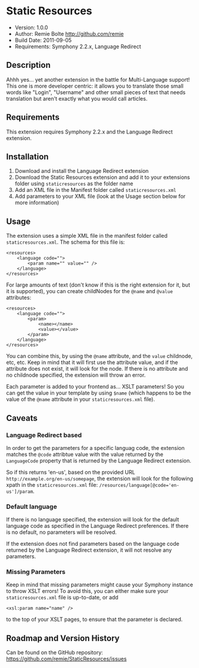 # Static Resources

* Version: 1.0.0
* Author: Remie Bolte <http://github.com/remie>
* Build Date: 2011-09-05
* Requirements: Symphony 2.2.x, Language Redirect

## Description

Ahhh yes... yet another extension in the battle for Multi-Language support!
This one is more developer centric: it allows you to translate those small words 
like "Login", "Username" and other small pieces of text that needs translation
but aren't exactly what you would call articles.

## Requirements

This extension requires Symphony 2.2.x and the Language Redirect extension.

## Installation

1. Download and install the Language Redirect extension
2. Download the Static Resources extension and add it to your extensions folder using `staticresources` as the folder name
3. Add an XML file in the Manifest folder called `staticresources.xml`
4. Add parameters to your XML file (look at the Usage section below for more information)

## Usage

The extension uses a simple XML file in the manifest folder called `staticresources.xml`.
The schema for this file is:

	<resources>
		<language code="">
			<param name="" value="" />
		</language>
	</resources>

For large amounts of text (don't know if this is the right extension for it, but it is supported), 
you can create childNodes for the `@name` and `@value` attributes:

	<resources>
		<language code="">
			<param>
				<name></name>
				<value></value>
			</param>
		</language>
	</resources>

You can combine this, by using the `@name` attribute, and the `value` childnode, etc, etc.
Keep in mind that it will first use the attribute value, and if the attribute does not exist, it will look for the node.
If there is no attribute and no childnode specified, the extension will throw an error.

Each parameter is added to your frontend as... XSLT parameters!
So you can get the value in your template by using `$name` (which happens to be the value of the `@name` 
attribute in your `staticresources.xml` file).

## Caveats

### Language Redirect based

In order to get the parameters for a specific languag code, the extension matches the `@code` attribtue value
with the value returned by the `LanguageCode` property that is returned by the Language Redirect extension.

So if this returns 'en-us', based on the provided URL `http://example.org/en-us/somepage`, the extension will
look for the following xpath in the `staticresources.xml` file: `/resources/language[@code='en-us']/param`.

### Default language

If there is no language specified, the extension will look for the default language code as specified in 
the Language Redirect preferences. If there is no default, no parameters will be resolved.

If the extension does not find parameters based on the language code returned by the Language Redirect extension, 
it will not resolve any parameters.

### Missing Parameters

Keep in mind that missing parameters might cause your Symphony instance to throw XSLT errors!
To avoid this, you can either make sure your `staticresources.xml` file is up-to-date, or add

	<xsl:param name="name" />

to the top of your XSLT pages, to ensure that the parameter is declared.

## Roadmap and Version History

Can be found on the GitHub repository: https://github.com/remie/StaticResources/issues
